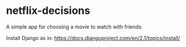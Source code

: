 # netflix-decisions
A simple app for choosing a movie to watch with friends.

Install Django as in: https://docs.djangoproject.com/en/2.1/topics/install/
